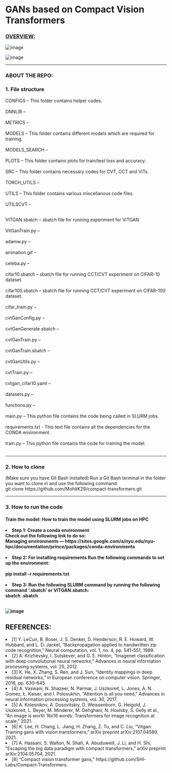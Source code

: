 <h1>GANs based on Compact Vision Transformers</h1>

<h3> <u> OVERVIEW: </u> </h3>

![image](https://user-images.githubusercontent.com/47019139/165015471-1932b983-33e0-4696-ae9a-93eae9107276.png)

![image](https://user-images.githubusercontent.com/47019139/165015480-37f19579-1c6e-4683-92c6-a730054aadcf.png)


-------------------------------------------------------------------------------------------------------- 
<h3> ABOUT THE REPO: </h3>
<h3> 1. File structure </h3>
CONFIGS – This folder contains helper codes. <br><br>
DNNLIB – <br><br>
METRICS – <br><br>
MODELS – This folder contains different models which are required for training. <br><br>
MODELS_SEARCH – <br><br>
PLOTS – This folder contains plots for train/test loss and accuracy. <br><br>
SRC – This folder contains necessary codes for CVT, CCT and ViTs. <br><br>
TORCH_UTILS – <br><br>
UTILS – This folder contains various miscellanous code files. <br><br>
UTILSCVT – <br><br>

VITGAN.sbatch – sbatch file for running experiment for ViTGAN <br><br>
VitGanTrain.py – <br><br>
adamw.py – <br><br>
animation.gif – <br><br>
celeba.py – <br><br>
cifar10.sbatch – sbatch file for running CCT/CVT experiment on CIFAR-10 dataset. <br><br>
cifar100.sbatch – sbatch file for running CCT/CVT experiment on CIFAR-100 dataset. <br><br>
cifar_train.py – <br><br>
cvtGanConfig.py – <br><br>
cvtGanGenerate.sbatch – <br><br>
cvtGanTrain.py – <br><br>
cvtGanTrain.sbatch – <br><br>
cvtGanUtils.py – <br><br>
cvtTrain.py – <br><br>
cvtgan_cifar10.yaml – <br><br>
datasets.py – <br><br>
functions.py – <br><br>
main.py – This python file contains the code being called in SLURM jobs. <br><br>
requirements.txt - This text file contains all the dependencies for the CONDA environment. <br><br>
train.py – This python file contains the code for training the model. <br><br>

-------------------------------------------------------------------------------------------------------- 
<h3> 2. How to clone </h3>
(Make sure you have Git Bash installed)
Run a Git Bash terminal in the folder you want to clone in and use the following command: <br>
git clone https://github.com/MohitK29/compact-transformers.git <br>
  
-------------------------------------------------------------------------------------------------------- 
<h3> 3. How to run the code </h3>

<h4> Train the model: How to train the model using SLURM jobs on HPC <br><br>
<li>Step 1: Create a conda environment <br>
Check out the following link to do so:  <br>
Managing environments — https://sites.google.com/a/nyu.edu/nyu-hpc/documentation/prince/packages/conda-environments <br><br>
<li>Step 2: For installing requirements
Run the following commands to set up the environment: <br><br>
pip install -r requirements.txt <br><br>
<li>Step 3: Run the following SLURM command by running the following command ‘<dataset>.sbatch’ or VITGAN.sbatch: <br>
sbatch <datset>.sbatch <br><br>
  </li>
  
![image](https://user-images.githubusercontent.com/47019139/168940903-b9e3328a-7d77-4042-a7e2-113d5b76c742.gif)

  <h2>REFERENCES:</h2>
<li>[1] Y. LeCun, B. Boser, J. S. Denker, D. Henderson, R. E. Howard, W. Hubbard, and L. D. Jackel, “Backpropagation applied to handwritten zip code recognition,” Neural computation, vol. 1, no. 4, pp. 541–551, 1989.
  
<li>[2] A. Krizhevsky, I. Sutskever, and G. E. Hinton, “Imagenet classification with deep convolutional neural networks,” Advances in neural information processing systems, vol. 25, 2012.
  
<li>[3] K. He, X. Zhang, S. Ren, and J. Sun, “Identity mappings in deep residual networks,” in European conference on computer vision. Springer, 2016, pp. 630–645.
  
<li>[4] A. Vaswani, N. Shazeer, N. Parmar, J. Uszkoreit, L. Jones, A. N. Gomez, Ł. Kaiser, and I. Polosukhin, “Attention is all you need,” Advances in neural information processing systems, vol. 30, 2017.
  
<li>[5] A. Kolesnikov, A. Dosovitskiy, D. Weissenborn, G. Heigold, J. Uszkoreit, L. Beyer, M. Minderer, M. Dehghani, N. Houlsby, S. Gelly et al., “An image is worth 16x16 words: Transformers for image recognition at scale,” 2021.
  
<li>[6]  K. Lee, H. Chang, L. Jiang, H. Zhang, Z. Tu, and C. Liu, “Vitgan: Training gans with vision transformers,” arXiv preprint arXiv:2107.04589, 2021.

<li>[7] A. Hassani, S. Walton, N. Shah, A. Abuduweili, J. Li, and H. Shi, “Escaping the big data paradigm with compact transformers,” arXiv preprint arXiv:2104.05704, 2021.
  
<li>[8] “Compact vision transformer gans,” https://github.com/SHI-Labs/Compact-Transformers.
  

